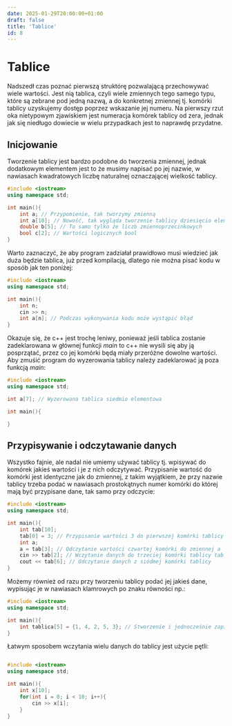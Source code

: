 ```yaml
---
date: 2025-01-29T20:00:00+01:00
draft: false
title: 'Tablice'
id: 8
---
```

# Tablice
Nadszedł czas poznać pierwszą struktórę pozwalającą przechowywać wiele wartości. Jest nią tablica, czyli wiele zmiennych tego samego typu, które są zebrane pod jedną nazwą, a do konkretnej zmiennej tj. komórki tablicy uzyskujemy dostęp poprzez wskazanie jej numeru. Na pierwszy rzut oka nietypowym zjawiskiem jest numeracja komórek tablicy od zera, jednak jak się niedługo dowiecie w wielu przypadkach jest to naprawdę przydatne.

## Inicjowanie
Tworzenie tablicy jest bardzo podobne do tworzenia zmiennej, jednak dodatkowym elementem jest to że musimy napisać po jej nazwie, w nawiasach kwadratowych liczbę naturalnej oznaczającej wielkość tablicy.

```cpp
#include <iostream>
using namespace std;

int main(){
    int a; // Przypomienie, tak tworzymy zmienną
    int a[10]; // Nowość, tak wygląda tworzenie tablicy dziesięcio elementowej, liczb całkowitych
    double b[5]; // To samo tylko że liczb zmiennoprzecinkowych
    bool c[2]; // Wartości logicznych bool
}
```

Warto zaznaczyć, że aby program zadziałał prawidłowo musi wiedzieć jak duża będzie tablica, już przed kompilacją, dlatego nie można pisać kodu w sposób jak ten poniżej:
```cpp
#include <iostream>
using namespace std;

int main(){
    int n;
    cin >> n;
    int a[n]; // Podczas wykonywania kodu może wystąpić błąd
}
```

Okazuje się, że c++ jest trochę leniwy, ponieważ jeśli tablica zostanie zadeklarowana w głównej funkcji $main$ to c++ nie wysili się aby ją posprzątać, przez co jej komórki będą miały przeróżne dowolne wartości. Aby zmuśić program do wyzerowania tablicy należy zadeklarować ją poza funkcją $main$:
```cpp
#include <iostream>
using namespace std;

int a[7]; // Wyzerowana tablica siedmio elementowa

int main(){

}
```

## Przypisywanie i odczytawanie danych
Wszystko fajnie, ale nadal nie umiemy używać tablicy tj. wpisywać do komórek jakieś wartości i je z nich odczytywać. Przypisanie wartość do komórki jest identyczne jak do zmiennej, z takim wyjątkiem, że przy nazwie tablicy trzeba podać w nawiasach prostokątnych numer komórki do której mają być przypisane dane, tak samo przy odczycie:

```cpp
#include <iostream>
using namespace std;

int main(){
    int tab[10];
    tab[0] = 3; // Przypisanie wartości 3 do pierwszej komórki tablicy tab
    int a;
    a = tab[3]; // Odczytanie wartości czwartej komórki do zmiennej a 
    cin >> tab[2]; // Wczytanie danych do trzeciej komórki tablicy tab
    cout << tab[6]; // Odczytanie danych z siódmej komórki tablicy
}
```

Możemy również od razu przy tworzeniu tablicy podać jej jakieś dane, wypisując je w nawiasach klamrowych po znaku równości np.:
```cpp
#include <iostream>
using namespace std;

int main(){
    int tablica[5] = {1, 4, 2, 5, 3}; // Stworzenie i jednocześnie zapisanie do tablicy pięciu elementów
}
```

Łatwym sposobem wczytania wielu danych do tablicy jest użycie pętli:
```cpp

#include <iostream>
using namespace std;

int main(){
    int x[10];
    for(int i = 0; i < 10; i++){
        cin >> x[i];
    }
}
```